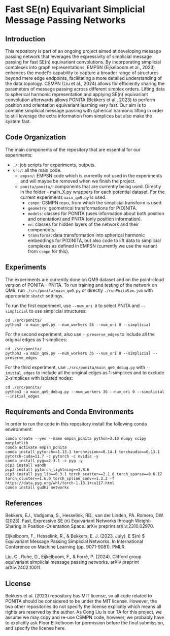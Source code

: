 # Fast SE(n) Equivariant Simplicial Message Passing Networks

## Introduction
This repository is part of an ongoing project aimed at developing message passing network that leverages the expressivity of simplicial message passing for fast SE(n) equivariant convolutions. By incorporating simplicial complexes into graph representations, EMPSN (Eijkelboom et al., 2023) enhances the model's capability to capture a broader range of structures beyond mere edge endpoints, facilitating a more detailed understanding of the data topology. CSMPN (Liu et al., 2024) allows for efficiently sharing the parameters of message passing across different simplex orders. Lifting data to spherical harmonic representation and applying SE(n) equivariant convolution afterwards allows PONITA (Bekkers et al., 2023) to perform position and orientation equivariant learning very fast. Our aim is to combine simplicial message passing with spherical harmonic lifting in order to still leverage the extra information from simplices but also make the system fast.

## Code Organization
The main components of the repository that are essential for our experiments:
* `./`: job scripts for experiments, outputs.
* `src/`: all the main code.
  * `empsn/`: EMPSN code which is currently not used in the experiments and will maybe be removed when we finish the project.
  * `ponita/ponita/`: components that are currently being used. Directly in the folder - main_X.py wrappers for each potential dataset. For the current experiments `main_qm9.py` is used.
    * `csmpn`: CSMPN repo, from which the simplicial transform is used.
    * `geometry`: geometrical transformations for P(O)NITA.
    * `models`: classes for PONITA (uses information about both position and orientation) and PNITA (only position information).
    * `nn`: classes for hidden layers of the network and their components.
    * `transforms`: data transformation into spherical harmonic embeddings for P(O)NITA, but also code to lift data to simplicial complexes as defined in EMPSN (currently we use the variant from `csmpn` for this).

## Experiments
The experiments are currently done on QM9 dataset and on the point-cloud version of PONITA - PNITA. To run training and testing of the network on QM9, run `./src/ponita/main_qm9.py` or directly `./runPnitaSim.job` with appropriate `sbatch` settings. 

To run the first experiment, use `--num_ori 0` to select PNITA and `--simplicial` to use simplicial structures:

```
cd ./src/ponita/
python3 -u main_qm9.py --num_workers 36 --num_ori 0 --simplicial
```

For the second experiment, also use `--preserve_edges` to include all the original edges as 1-simplices:

```
cd ./src/ponita/
python3 -u main_qm9.py --num_workers 36 --num_ori 0 --simplicial --preserve_edges
```

For the third experiment, use `./src/ponita/main_qm9_debug.py` with `--initial_edges` to include all the original edges as 1-simplices and to exclude 2-simplices with isolated nodes:

```
cd ./src/ponita/
python3 -u main_qm9_debug.py --num_workers 36 --num_ori 0 --simplicial --initial_edges
```

## Requirements and Conda Environments
In order to run the code in this repository install the following conda environment:

```
conda create --yes --name empsn_ponita python=3.10 numpy scipy matplotlib
conda activate empsn_ponita
conda install pytorch==1.13.1 torchvision==0.14.1 torchaudio==0.13.1 pytorch-cuda=11.7 -c pytorch -c nvidia -y
conda install pyg==2.3.1 -c pyg -y
pip3 install wandb
pip3 install pytorch_lightning==1.8.6
pip3 install pyg_lib==0.3.1 torch_scatter==2.1.0 torch_sparse==0.6.17 torch_cluster==1.6.0 torch_spline_conv==1.2.2 -f https://data.pyg.org/whl/torch-1.13.1+cu117.html
conda install gudhi networkx
```

## References
Bekkers, EJ., Vadgama, S., Hesselink, RD., van der Linden, PA. Romero, DW. (2023). Fast, Expressive SE (n) Equivariant Networks through Weight-Sharing in Position-Orientation Space. arXiv preprint arXiv:2310.02970.

Eijkelboom, F., Hesselink, R., & Bekkers, E. J. (2023, July). E $(n) $ Equivariant Message Passing Simplicial Networks. In International Conference on Machine Learning (pp. 9071-9081). PMLR.

Liu, C., Ruhe, D., Eijkelboom, F., & Forré, P. (2024). Clifford group equivariant simplicial message passing networks. arXiv preprint arXiv:2402.10011.

## License
Bekkers et al. (2023) repository has MIT license, so all code related to PONITA should be considered to be under the MIT license. However, the two other repositories do not specify the license explicitly which means all rights are reserved by the author. As Cong Liu is our TA for this project, we assume we may copy and re-use CSMPN code, however, we probably have to explicitly ask Floor Eijkelboom for permission before the final submission, and specify the license here. 
